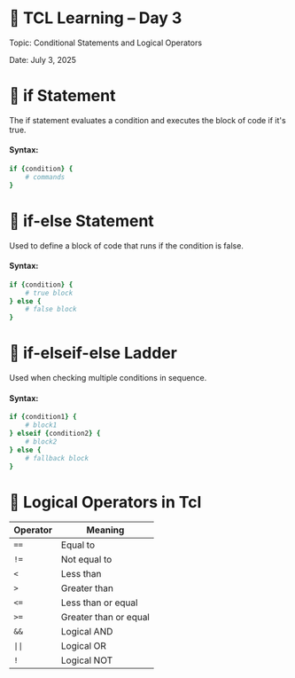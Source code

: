 # 📘 TCL Learning – Day 3

Topic: Conditional Statements and Logical Operators

Date: July 3, 2025

# 🔹 if Statement
The if statement evaluates a condition and executes the block of code if it's true.
#### Syntax:
```tcl
if {condition} {
    # commands
}
```

# 🔹 if-else Statement
Used to define a block of code that runs if the condition is false.
#### Syntax:
```tcl
if {condition} {
    # true block
} else {
    # false block
}
```

# 🔹 if-elseif-else Ladder
Used when checking multiple conditions in sequence.
#### Syntax:
```tcl
if {condition1} {
    # block1
} elseif {condition2} {
    # block2
} else {
    # fallback block
}
```

# 🔹 Logical Operators in Tcl

| Operator | Meaning               |
|----------|------------------------|
| `==`     | Equal to               |
| `!=`     | Not equal to           |
| `<`      | Less than              |
| `>`      | Greater than           |
| `<=`     | Less than or equal     |
| `>=`     | Greater than or equal  |
| `&&`     | Logical AND            |
| <code>\|\|</code>     | Logical OR             |
| `!`      | Logical NOT            |


